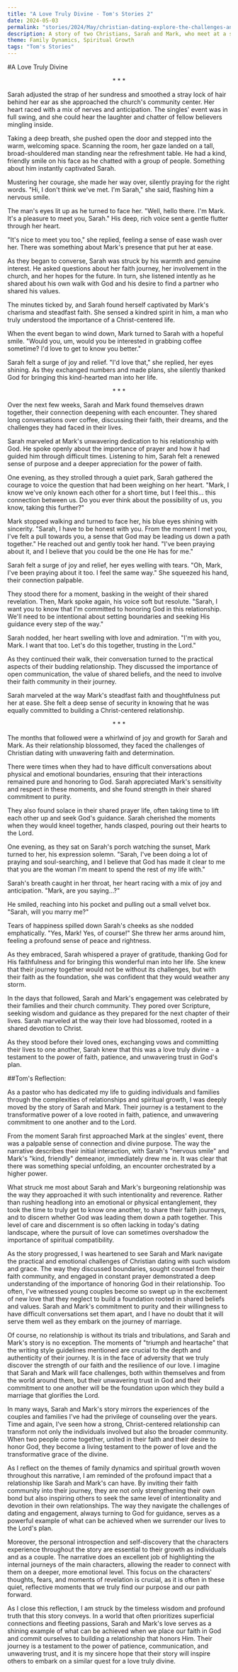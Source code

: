 ```yaml
---
title: "A Love Truly Divine - Tom's Stories 2"
date: 2024-05-03
permalink: "stories/2024/May/christian-dating-explore-the-challenges-and-joys-of-dating-as-a-christian/"
description: A story of two Christians, Sarah and Mark, who meet at a singles' event and develop a deep, faith-based connection, navigating the challenges of Christian dating and ultimately leading to a heartwarming engagement and the promise of a marriage rooted in divine love.
theme: Family Dynamics, Spiritual Growth
tags: "Tom's Stories"
---
```

#A Love Truly Divine

<center>* * *</center>

Sarah adjusted the strap of her sundress and smoothed a stray lock of hair behind her ear as she approached the church's community center. Her heart raced with a mix of nerves and anticipation. The singles' event was in full swing, and she could hear the laughter and chatter of fellow believers mingling inside.

Taking a deep breath, she pushed open the door and stepped into the warm, welcoming space. Scanning the room, her gaze landed on a tall, broad-shouldered man standing near the refreshment table. He had a kind, friendly smile on his face as he chatted with a group of people. Something about him instantly captivated Sarah.

Mustering her courage, she made her way over, silently praying for the right words. "Hi, I don't think we've met. I'm Sarah," she said, flashing him a nervous smile.

The man's eyes lit up as he turned to face her. "Well, hello there. I'm Mark. It's a pleasure to meet you, Sarah." His deep, rich voice sent a gentle flutter through her heart.

"It's nice to meet you too," she replied, feeling a sense of ease wash over her. There was something about Mark's presence that put her at ease.

As they began to converse, Sarah was struck by his warmth and genuine interest. He asked questions about her faith journey, her involvement in the church, and her hopes for the future. In turn, she listened intently as he shared about his own walk with God and his desire to find a partner who shared his values.

The minutes ticked by, and Sarah found herself captivated by Mark's charisma and steadfast faith. She sensed a kindred spirit in him, a man who truly understood the importance of a Christ-centered life.

When the event began to wind down, Mark turned to Sarah with a hopeful smile. "Would you, um, would you be interested in grabbing coffee sometime? I'd love to get to know you better."

Sarah felt a surge of joy and relief. "I'd love that," she replied, her eyes shining. As they exchanged numbers and made plans, she silently thanked God for bringing this kind-hearted man into her life.

<center>* * *</center>

Over the next few weeks, Sarah and Mark found themselves drawn together, their connection deepening with each encounter. They shared long conversations over coffee, discussing their faith, their dreams, and the challenges they had faced in their lives.

Sarah marveled at Mark's unwavering dedication to his relationship with God. He spoke openly about the importance of prayer and how it had guided him through difficult times. Listening to him, Sarah felt a renewed sense of purpose and a deeper appreciation for the power of faith.

One evening, as they strolled through a quiet park, Sarah gathered the courage to voice the question that had been weighing on her heart. "Mark, I know we've only known each other for a short time, but I feel this... this connection between us. Do you ever think about the possibility of us, you know, taking this further?"

Mark stopped walking and turned to face her, his blue eyes shining with sincerity. "Sarah, I have to be honest with you. From the moment I met you, I've felt a pull towards you, a sense that God may be leading us down a path together." He reached out and gently took her hand. "I've been praying about it, and I believe that you could be the one He has for me."

Sarah felt a surge of joy and relief, her eyes welling with tears. "Oh, Mark, I've been praying about it too. I feel the same way." She squeezed his hand, their connection palpable.

They stood there for a moment, basking in the weight of their shared revelation. Then, Mark spoke again, his voice soft but resolute. "Sarah, I want you to know that I'm committed to honoring God in this relationship. We'll need to be intentional about setting boundaries and seeking His guidance every step of the way."

Sarah nodded, her heart swelling with love and admiration. "I'm with you, Mark. I want that too. Let's do this together, trusting in the Lord."

As they continued their walk, their conversation turned to the practical aspects of their budding relationship. They discussed the importance of open communication, the value of shared beliefs, and the need to involve their faith community in their journey.

Sarah marveled at the way Mark's steadfast faith and thoughtfulness put her at ease. She felt a deep sense of security in knowing that he was equally committed to building a Christ-centered relationship.

<center>* * *</center>

The months that followed were a whirlwind of joy and growth for Sarah and Mark. As their relationship blossomed, they faced the challenges of Christian dating with unwavering faith and determination.

There were times when they had to have difficult conversations about physical and emotional boundaries, ensuring that their interactions remained pure and honoring to God. Sarah appreciated Mark's sensitivity and respect in these moments, and she found strength in their shared commitment to purity.

They also found solace in their shared prayer life, often taking time to lift each other up and seek God's guidance. Sarah cherished the moments when they would kneel together, hands clasped, pouring out their hearts to the Lord.

One evening, as they sat on Sarah's porch watching the sunset, Mark turned to her, his expression solemn. "Sarah, I've been doing a lot of praying and soul-searching, and I believe that God has made it clear to me that you are the woman I'm meant to spend the rest of my life with."

Sarah's breath caught in her throat, her heart racing with a mix of joy and anticipation. "Mark, are you saying...?"

He smiled, reaching into his pocket and pulling out a small velvet box. "Sarah, will you marry me?"

Tears of happiness spilled down Sarah's cheeks as she nodded emphatically. "Yes, Mark! Yes, of course!" She threw her arms around him, feeling a profound sense of peace and rightness.

As they embraced, Sarah whispered a prayer of gratitude, thanking God for His faithfulness and for bringing this wonderful man into her life. She knew that their journey together would not be without its challenges, but with their faith as the foundation, she was confident that they would weather any storm.

In the days that followed, Sarah and Mark's engagement was celebrated by their families and their church community. They pored over Scripture, seeking wisdom and guidance as they prepared for the next chapter of their lives. Sarah marveled at the way their love had blossomed, rooted in a shared devotion to Christ.

As they stood before their loved ones, exchanging vows and committing their lives to one another, Sarah knew that this was a love truly divine - a testament to the power of faith, patience, and unwavering trust in God's plan.

##Tom's Reflection: 

As a pastor who has dedicated my life to guiding individuals and families through the complexities of relationships and spiritual growth, I was deeply moved by the story of Sarah and Mark. Their journey is a testament to the transformative power of a love rooted in faith, patience, and unwavering commitment to one another and to the Lord.

From the moment Sarah first approached Mark at the singles' event, there was a palpable sense of connection and divine purpose. The way the narrative describes their initial interaction, with Sarah's "nervous smile" and Mark's "kind, friendly" demeanor, immediately drew me in. It was clear that there was something special unfolding, an encounter orchestrated by a higher power.

What struck me most about Sarah and Mark's burgeoning relationship was the way they approached it with such intentionality and reverence. Rather than rushing headlong into an emotional or physical entanglement, they took the time to truly get to know one another, to share their faith journeys, and to discern whether God was leading them down a path together. This level of care and discernment is so often lacking in today's dating landscape, where the pursuit of love can sometimes overshadow the importance of spiritual compatibility.

As the story progressed, I was heartened to see Sarah and Mark navigate the practical and emotional challenges of Christian dating with such wisdom and grace. The way they discussed boundaries, sought counsel from their faith community, and engaged in constant prayer demonstrated a deep understanding of the importance of honoring God in their relationship. Too often, I've witnessed young couples become so swept up in the excitement of new love that they neglect to build a foundation rooted in shared beliefs and values. Sarah and Mark's commitment to purity and their willingness to have difficult conversations set them apart, and I have no doubt that it will serve them well as they embark on the journey of marriage.

Of course, no relationship is without its trials and tribulations, and Sarah and Mark's story is no exception. The moments of "triumph and heartache" that the writing style guidelines mentioned are crucial to the depth and authenticity of their journey. It is in the face of adversity that we truly discover the strength of our faith and the resilience of our love. I imagine that Sarah and Mark will face challenges, both within themselves and from the world around them, but their unwavering trust in God and their commitment to one another will be the foundation upon which they build a marriage that glorifies the Lord.

In many ways, Sarah and Mark's story mirrors the experiences of the couples and families I've had the privilege of counseling over the years. Time and again, I've seen how a strong, Christ-centered relationship can transform not only the individuals involved but also the broader community. When two people come together, united in their faith and their desire to honor God, they become a living testament to the power of love and the transformative grace of the divine.

As I reflect on the themes of family dynamics and spiritual growth woven throughout this narrative, I am reminded of the profound impact that a relationship like Sarah and Mark's can have. By inviting their faith community into their journey, they are not only strengthening their own bond but also inspiring others to seek the same level of intentionality and devotion in their own relationships. The way they navigate the challenges of dating and engagement, always turning to God for guidance, serves as a powerful example of what can be achieved when we surrender our lives to the Lord's plan.

Moreover, the personal introspection and self-discovery that the characters experience throughout the story are essential to their growth as individuals and as a couple. The narrative does an excellent job of highlighting the internal journeys of the main characters, allowing the reader to connect with them on a deeper, more emotional level. This focus on the characters' thoughts, fears, and moments of revelation is crucial, as it is often in these quiet, reflective moments that we truly find our purpose and our path forward.

As I close this reflection, I am struck by the timeless wisdom and profound truth that this story conveys. In a world that often prioritizes superficial connections and fleeting passions, Sarah and Mark's love serves as a shining example of what can be achieved when we place our faith in God and commit ourselves to building a relationship that honors Him. Their journey is a testament to the power of patience, communication, and unwavering trust, and it is my sincere hope that their story will inspire others to embark on a similar quest for a love truly divine.

